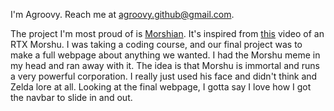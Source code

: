 I'm Agroovy. Reach me at agroovy.github@gmail.com.

The project I'm most proud of is [Morshian](https://morshian.github.io). 
It's inspired from [this](https://www.youtube.com/watch?v=Z7Rj9mHj79E) video of an RTX Morshu.
I was taking a coding course, and our final project was to make a full webpage about anything we wanted.
I had the Morshu meme in my head and ran away with it.
The idea is that Morshu is immortal and runs a very powerful corporation.
I really just used his face and didn't think and Zelda lore at all.
Looking at the final webpage, I gotta say I love how I got the navbar to slide in and out.
